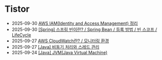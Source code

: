 # Tistor<!-- RECENT POST START -->
- 2025-09-30 [AWS IAM(Identity and Access Management) 정리](https://seulow-down.tistory.com/427)
- 2025-09-30 [[Spring] 스프링 빈이란? / Spring Bean / 등록 방법 / 빈 스코프 / LifeCycle](https://seulow-down.tistory.com/426)
- 2025-09-27 [AWS CloudWatch란? / 모니터링 환경](https://seulow-down.tistory.com/425)
- 2025-09-27 [[Java] 비동기 처리와 스레드 관리](https://seulow-down.tistory.com/424)
- 2025-09-24 [[Java] JVM(Java Virtual Machine)](https://seulow-down.tistory.com/423)
<!-- RECENT POST END -->